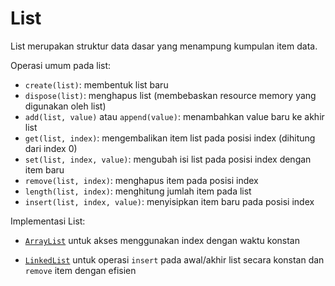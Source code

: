 # List

List merupakan struktur data dasar yang menampung kumpulan item data.

Operasi umum pada list:

- `create(list)`: membentuk list baru
- `dispose(list)`: menghapus list (membebaskan resource memory yang digunakan oleh list)
- `add(list, value)` atau `append(value)`: menambahkan value baru ke akhir list
- `get(list, index)`: mengembalikan item list pada posisi index (dihitung dari index 0)
- `set(list, index, value)`: mengubah isi list pada posisi index dengan item baru
- `remove(list, index)`: menghapus item pada posisi index
- `length(list, index)`: menghitung jumlah item pada list
- `insert(list, index, value)`: menyisipkan item baru pada posisi index

Implementasi List:

- [`ArrayList`](arraylist.md) untuk akses menggunakan index dengan waktu konstan

- [`LinkedList`](linkedlist.md) untuk operasi `insert` pada awal/akhir list secara konstan dan `remove` item dengan efisien